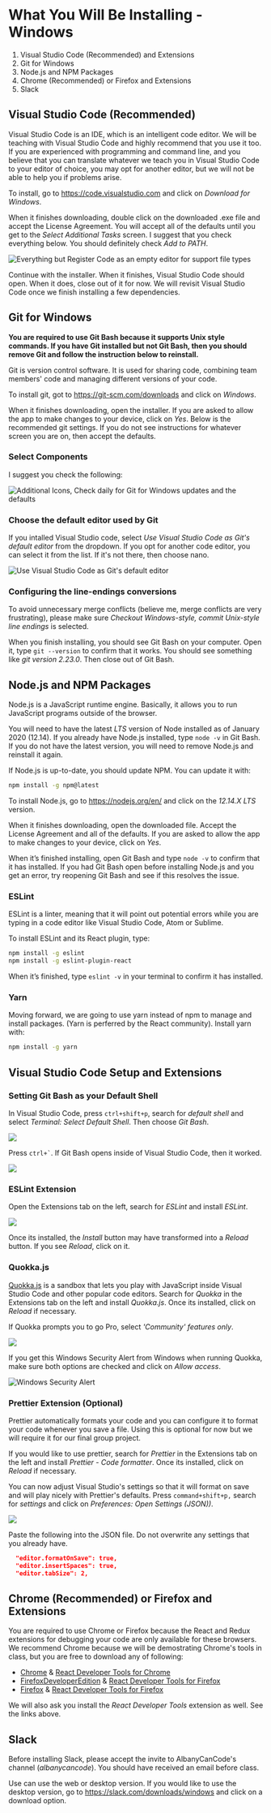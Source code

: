 # What You Will Be Installing - Windows

1. Visual Studio Code (Recommended) and Extensions
2. Git for Windows
3. Node.js and NPM Packages
4. Chrome (Recommended) or Firefox and Extensions
5. Slack

## Visual Studio Code (Recommended)

Visual Studio Code is an IDE, which is an intelligent code editor. We will be teaching with Visual Studio Code and highly recommend that you use it too. If you are experienced with programming and command line, and you believe that you can translate whatever we teach you in Visual Studio Code to your editor of choice, you may opt for another editor, but we will not be able to help you if problems arise.

To install, go to https://code.visualstudio.com and click on _Download for Windows_.

When it finishes downloading, double click on the downloaded .exe file and accept the License Agreement. You will accept all of the defaults until you get to the _Select Additional Tasks_ screen. I suggest that you check everything below. You should definitely check _Add to PATH_.

![Everything but Register Code as an empty editor for support file types](img/vsocde-select-additional-tasks.png)

Continue with the installer. When it finishes, Visual Studio Code should open. When it does, close out of it for now. We will revisit Visual Studio Code once we finish installing a few dependencies.

## Git for Windows

**You are required to use Git Bash because it supports Unix style commands. If you have Git installed but not Git Bash, then you should remove Git and follow the instruction below to reinstall.**

Git is version control software. It is used for sharing code, combining team members' code and managing different versions of your code.

To install git, got to https://git-scm.com/downloads and click on _Windows_.

When it finishes downloading, open the installer. If you are asked to allow the app to make changes to your device, click on _Yes_. Below is the recommended git settings. If you do not see instructions for whatever screen you are on, then accept the defaults.

### Select Components

I suggest you check the following:

![Additional Icons, Check daily for Git for Windows updates and the defaults](img/git-select-components.png)

### Choose the default editor used by Git

If you intalled Visual Studio code, select _Use Visual Studio Code as Git's default editor_ from the dropdown. If you opt for another code editor, you can select it from the list. If it's not there, then choose nano.

![Use Visual Studio Code as Git's default editor](img/git-default-editor.png)

### Configuring the line-endings conversions

To avoid unnecessary merge conflicts (believe me, merge conflicts are very frustrating), please make sure _Checkout Windows-style, commit Unix-style line endings_ is selected.

When you finish installing, you should see Git Bash on your computer. Open it, type `git --version` to confirm that it works. You should see something like _git version 2.23.0_. Then close out of Git Bash.

## Node.js and NPM Packages

Node.js is a JavaScript runtime engine. Basically, it allows you to run JavaScript programs outside of the browser.

You will need to have the latest _LTS_ version of Node installed as of January 2020 (12.14). If you already have Node.js installed, type `node -v` in Git Bash. If you do not have the latest version, you will need to remove Node.js and reinstall it again.

If Node.js is up-to-date, you should update NPM. You can update it with:

```bash
npm install -g npm@latest
```

To install Node.js, go to https://nodejs.org/en/ and click on the _12.14.X LTS_ version.

When it finishes downloading, open the downloaded file. Accept the License Agreement and all of the defaults. If you are asked to allow the app to make changes to your device, click on _Yes_.

When it’s finished installing, open Git Bash and type `node -v` to confirm that it has installed. If you had Git Bash open before installing Node.js and you get an error, try reopening Git Bash and see if this resolves the issue.

### ESLint

ESLint is a linter, meaning that it will point out potential errors while you are typing in a code editor like Visual Studio Code, Atom or Sublime.

To install ESLint and its React plugin, type:

```bash
npm install -g eslint
npm install -g eslint-plugin-react
```

When it’s finished, type `eslint -v` in your terminal to confirm it has installed.

### Yarn

Moving forward, we are going to use yarn instead of npm to manage and install packages. (Yarn is perferred by the React community). Install yarn with:

```bash
npm install -g yarn
```

## Visual Studio Code Setup and Extensions

### Setting Git Bash as your Default Shell

In Visual Studio Code, press `ctrl+shift+p`, search for _default shell_ and select _Terminal: Select Default Shell_. Then choose _Git Bash_.

![](img/vscode-windows-shell.png)

Press `` ctrl+` ``. If Git Bash opens inside of Visual Studio Code, then it worked.

![](img/vscode-git-bash.png)

### ESLint Extension

Open the Extensions tab on the left, search for _ESLint_ and install _ESLint_.

![](img/vscode-eslint.png)

Once its installed, the _Install_ button may have transformed into a _Reload_ button. If you see _Reload_, click on it.

### Quokka.js

[Quokka.js](https://quokkajs.com/docs/?editor=vsc) is a sandbox that lets you play with JavaScript inside Visual Studio Code and other popular code editors. Search for _Quokka_ in the Extensions tab on the left and install _Quokka.js_. Once its installed, click on _Reload_ if necessary.

If Quokka prompts you to go Pro, select _'Community' features only_.

![](img/vscode-quokka-prompt.png)

If you get this Windows Security Alert from Windows when running Quokka, make sure both options are checked and click on _Allow access_.

![Windows Security Alert](img/quokka-windows-alert.png)

### Prettier Extension (Optional)

Prettier automatically formats your code and you can configure it to format your code whenever you save a file. Using this is optional for now but we will require it for our final group project.

If you would like to use prettier, search for _Prettier_ in the Extensions tab on the left and install _Prettier - Code formatter_. Once its installed, click on _Reload_ if necessary.

You can now adjust Visual Studio's settings so that it will format on save and will play nicely with Prettier's defaults. Press `command+shift+p,` search for _settings_ and click on _Preferences: Open Settings (JSON))_.

![](img/settings-search.png)

Paste the following into the JSON file. Do not overwrite any settings that you already have.

```json
  "editor.formatOnSave": true,
  "editor.insertSpaces": true,
  "editor.tabSize": 2,
```

## Chrome (Recommended) or Firefox and Extensions

You are required to use Chrome or Firefox because the React and Redux extensions for debugging your code are only available for these browsers. We recommend Chrome because we will be demostrating Chrome's tools in class, but you are free to download any of following:

- [Chrome](https://www.google.com/chrome/) & [React Developer Tools for Chrome](https://chrome.google.com/webstore/detail/react-developer-tools/fmkadmapgofadopljbjfkapdkoienihi?hl=en)
- [FirefoxDeveloperEdition](https://www.mozilla.org/en-US/firefox/developer/) & [React Developer Tools for Firefox](https://addons.mozilla.org/en-US/firefox/addon/react-devtools/)
- [Firefox](https://www.mozilla.org/en-US/firefox/) & [React Developer Tools for Firefox](https://addons.mozilla.org/en-US/firefox/addon/react-devtools/)

We will also ask you install the _React Developer Tools_ extension as well. See the links above.

## Slack

Before installing Slack, please accept the invite to AlbanyCanCode's channel (_albanycancode_). You should have received an email before class.

Use can use the web or desktop version. If you would like to use the desktop version, go to https://slack.com/downloads/windows and click on a download option.
